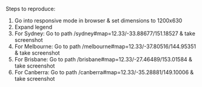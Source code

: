 Steps to reproduce:
1. Go into responsive mode in browser & set dimensions to 1200x630
2. Expand legend
3. For Sydney: Go to path /sydney#map=12.33/-33.88677/151.18527 & take screenshot
4. For Melbourne: Go to path /melbourne#map=12.33/-37.80516/144.95351 & take screenshot
4. For Brisbane: Go to path /brisbane#map=12.33/-27.46489/153.01584 & take screenshot
4. For Canberra: Go to path /canberra#map=12.33/-35.28881/149.10006 & take screenshot
